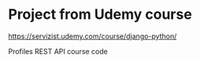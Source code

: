 # Project from Udemy course

https://servizist.udemy.com/course/django-python/

Profiles REST API course code
